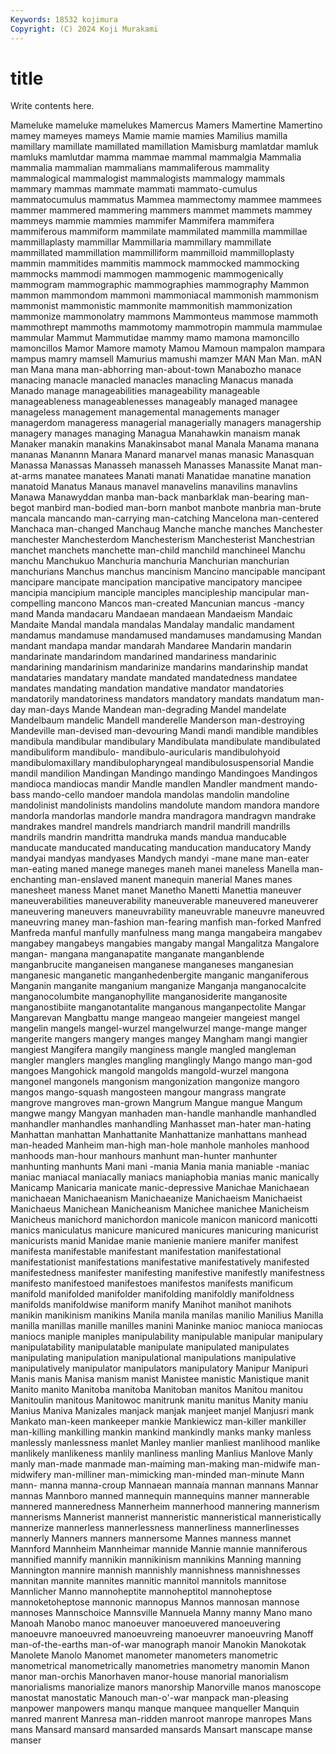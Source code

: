 ```yaml
---
Keywords: 18532 kojimura
Copyright: (C) 2024 Koji Murakami
---
```


# title

Write contents here.



 Mameluke mameluke mamelukes
Mamercus Mamers Mamertine Mamertino mamey mameyes mameys Mamie mamie mamies
Mamilius mamilla mamillary mamillate mamillated mamillation Mamisburg mamlatdar mamluk mamluks
mamlutdar mamma mammae mammal mammalgia Mammalia mammalia mammalian mammalians mammaliferous
mammality mammalogical mammalogist mammalogists mammalogy mammals mammary mammas mammate mammati
mammato-cumulus mammatocumulus mammatus Mammea mammectomy mammee mammees mammer mammered mammering
mammers mammet mammets mammey mammeys mammie mammies mammifer Mammifera mammifera
mammiferous mammiform mammilate mammilated mammilla mammillae mammillaplasty mammillar Mammillaria mammillary
mammillate mammillated mammillation mammilliform mammilloid mammilloplasty mammin mammitides mammitis mammock
mammocked mammocking mammocks mammodi mammogen mammogenic mammogenically mammogram mammographic mammographies
mammography Mammon mammon mammondom mammoni mammoniacal mammonish mammonism mammonist mammonistic
mammonite mammonitish mammonization mammonize mammonolatry mammons Mammonteus mammose mammoth mammothrept
mammoths mammotomy mammotropin mammula mammulae mammular Mammut Mammutidae mammy mamo
mamona mamoncillo mamoncillos Mamor Mamore mamoty Mamou Mamoun mampalon mampara
mampus mamry mamsell Mamurius mamushi mamzer MAN Man Man. mAN
man Mana mana man-abhorring man-about-town Manabozho manace manacing manacle manacled
manacles manacling Manacus manada Manado manage manageabilities manageability manageable manageableness
manageablenesses manageably managed managee manageless management managemental managements manager managerdom
manageress managerial managerially managers managership managery manages managing Managua Manahawkin
manaism manak Manaker manakin manakins Manakinsabot manal Manala Manama manana
mananas Manannn Manara Manard manarvel manas manasic Manasquan Manassa Manassas
Manasseh manasseh Manasses Manassite Manat man-at-arms manatee manatees Manati manati
Manatidae manatine manation manatoid Manatus Manaus manavel manavelins manavilins manavlins
Manawa Manawyddan manba man-back manbarklak man-bearing man-begot manbird man-bodied man-born
manbot manbote manbria man-brute mancala mancando man-carrying man-catching Mancelona man-centered
Manchaca man-changed Manchaug Manche manche manches Manchester manchester Manchesterdom Manchesterism
Manchesterist Manchestrian manchet manchets manchette man-child manchild manchineel Manchu manchu
Manchukuo Manchuria manchuria Manchurian manchurian manchurians Manchus manchus mancinism Mancino
mancipable mancipant mancipare mancipate mancipation mancipative mancipatory mancipee mancipia mancipium
manciple manciples mancipleship mancipular man-compelling mancono Mancos man-created Mancunian mancus
-mancy mand Manda mandacaru Mandaean mandaean Mandaeism Mandaic Mandaite Mandal
mandala mandalas Mandalay mandalic mandament mandamus mandamuse mandamused mandamuses mandamusing
Mandan mandant mandapa mandar mandarah Mandaree Mandarin mandarin mandarinate mandarindom
mandarined mandariness mandarinic mandarining mandarinism mandarinize mandarins mandarinship mandat mandataries
mandatary mandate mandated mandatedness mandatee mandates mandating mandation mandative mandator
mandatories mandatorily mandatoriness mandators mandatory mandats mandatum man-day man-days Mande
Mandean man-degrading Mandel mandelate Mandelbaum mandelic Mandell manderelle Manderson man-destroying
Mandeville man-devised man-devouring Mandi mandi mandible mandibles mandibula mandibular mandibulary
Mandibulata mandibulate mandibulated mandibuliform mandibulo- mandibulo-auricularis mandibulohyoid mandibulomaxillary mandibulopharyngeal mandibulosuspensorial
Mandie mandil mandilion Mandingan Mandingo mandingo Mandingoes Mandingos mandioca mandiocas
mandir Mandle mandlen Mandler mandment mando-bass mando-cello mandoer mandola mandolas
mandolin mandoline mandolinist mandolinists mandolins mandolute mandom mandora mandore mandorla
mandorlas mandorle mandra mandragora mandragvn mandrake mandrakes mandrel mandrels mandriarch
mandril mandrill mandrills mandrils mandrin mandritta mandruka mands mandua manducable
manducate manducated manducating manducation manducatory Mandy mandyai mandyas mandyases Mandych
mandyi -mane mane man-eater man-eating maned manege maneges maneh manei
maneless Manella man-enchanting man-enslaved manent manequin manerial Manes manes manesheet
maness Manet manet Manetho Manetti Manettia maneuver maneuverabilities maneuverability maneuverable
maneuvered maneuverer maneuvering maneuvers maneuvrability maneuvrable maneuvre maneuvred maneuvring maney
man-fashion man-fearing manfish man-forked Manfred Manfreda manful manfully manfulness mang
manga mangabeira mangabev mangabey mangabeys mangabies mangaby mangal Mangalitza Mangalore
mangan- mangana manganapatite manganate manganblende manganbrucite manganeisen manganese manganeses manganesian
manganesic manganetic manganhedenbergite manganic manganiferous Manganin manganite manganium manganize Manganja
manganocalcite manganocolumbite manganophyllite manganosiderite manganosite manganostibiite manganotantalite manganous manganpectolite Mangar
Mangarevan Mangbattu mange mangeao mangeier mangeiest mangel mangelin mangels mangel-wurzel
mangelwurzel mange-mange manger mangerite mangers mangery manges mangey Mangham mangi
mangier mangiest Mangifera mangily manginess mangle mangled mangleman mangler manglers
mangles mangling manglingly Mango mango man-god mangoes Mangohick mangold mangolds
mangold-wurzel mangona mangonel mangonels mangonism mangonization mangonize mangoro mangos mango-squash
mangosteen mangour mangrass mangrate mangrove mangroves man-grown Mangrum Mangue mangue
Mangum mangwe mangy Mangyan manhaden man-handle manhandle manhandled manhandler manhandles
manhandling Manhasset man-hater man-hating Manhattan manhattan Manhattanite Manhattanize manhattans manhead
man-headed Manheim man-high man-hole manhole manholes manhood manhoods man-hour manhours
manhunt man-hunter manhunter manhunting manhunts Mani mani -mania Mania mania
maniable -maniac maniac maniacal maniacally maniacs maniaphobia manias manic manically
Manicamp Manicaria manicate manic-depressive Manichae Manichaean manichaean Manichaeanism Manichaeanize Manichaeism
Manichaeist Manichaeus Manichean Manicheanism Manichee manichee Manicheism Manicheus manichord manichordon
manicole manicon manicord manicotti manics maniculatus manicure manicured manicures manicuring
manicurist manicurists manid Manidae manie manienie maniere manifer manifest manifesta
manifestable manifestant manifestation manifestational manifestationist manifestations manifestative manifestatively manifested manifestedness
manifester manifesting manifestive manifestly manifestness manifesto manifestoed manifestoes manifestos manifests
manificum manifold manifolded manifolder manifolding manifoldly manifoldness manifolds manifoldwise maniform
manify Manihot manihot manihots manikin manikinism manikins Manila manila manilas
manilio Manilius Manilla manilla manillas manille manilles manini Maninke manioc
manioca maniocas maniocs maniple maniples manipulability manipulable manipular manipulary manipulatability
manipulatable manipulate manipulated manipulates manipulating manipulation manipulational manipulations manipulative manipulatively
manipulator manipulators manipulatory Manipur Manipuri Manis manis Manisa manism manist
Manistee manistic Manistique manit Manito manito Manitoba manitoba Manitoban manitos
Manitou manitou Manitoulin manitous Manitowoc manitrunk manitu manitus Manity maniu
Manius Maniva Manizales manjack manjak manjeet manjel Manjusri mank Mankato
man-keen mankeeper mankie Mankiewicz man-killer mankiller man-killing mankilling mankin mankind
mankindly manks manky manless manlessly manlessness manlet Manley manlier manliest
manlihood manlike manlikely manlikeness manlily manliness manling Manlius Manlove Manly
manly man-made manmade man-maiming man-making man-midwife man-midwifery man-milliner man-mimicking man-minded
man-minute Mann mann- manna manna-croup Mannaean mannaia mannan mannans Mannar
mannas Mannboro manned mannequin mannequins manner mannerable mannered manneredness Mannerheim
mannerhood mannering mannerism mannerisms Mannerist mannerist manneristic manneristical manneristically mannerize
mannerless mannerlessness mannerliness mannerlinesses mannerly Manners manners mannersome Mannes manness
mannet Mannford Mannheim Mannheimar mannide Mannie mannie manniferous mannified mannify
mannikin mannikinism mannikins Manning manning Mannington mannire mannish mannishly mannishness
mannishnesses mannitan mannite mannites mannitic mannitol mannitols mannitose Mannlicher Manno
mannoheptite mannoheptitol mannoheptose mannoketoheptose mannonic mannopus Mannos mannosan mannose mannoses
Mannschoice Mannsville Mannuela Manny manny Mano mano Manoah Manobo manoc
manoeuver manoeuvered manoeuvering manoeuvre manoeuvred manoeuvreing manoeuvrer manoeuvring Manoff man-of-the-earths
man-of-war manograph manoir Manokin Manokotak Manolete Manolo Manomet manometer manometers
manometric manometrical manometrically manometries manometry manomin Manon manor man-orchis Manorhaven
manor-house manorial manorialism manorialisms manorialize manors manorship Manorville manos manoscope
manostat manostatic Manouch man-o'-war manpack man-pleasing manpower manpowers manqu manque
manquee manqueller Manquin manred manrent Manresa man-ridden manroot manrope manropes
Mans mans Mansard mansard mansarded mansards Mansart manscape manse manser
